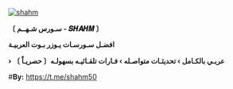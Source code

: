 <a href="https://ibb.co/M2Tp5CN"><img src="https://i.ibb.co/M2Tp5CN/IMG_20230626_144851_124.jpg" alt="shahm" border="0"></a>

**〔 سـورس شـهــم - 𝑺𝑯𝑨𝑯𝑴 〕**

**افضـل سـورسـات يـوزر بـوت العربيـة**

**› عربـي بالكـامل › تحديثـات متواصـله › فـارات تلقـائيـه بسهولـه〔 حصريـاً 〕** 

#**By:** https://t.me/shahm50
